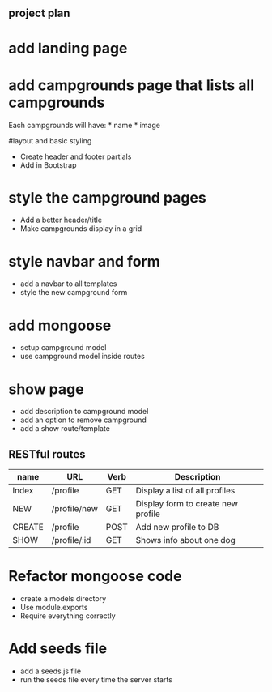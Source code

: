project plan
------------    
# add landing page
# add campgrounds page that lists all campgrounds

Each campgrounds will have:
    * name
    * image

    
#layout and basic styling
* Create header and footer partials
* Add in Bootstrap

# style the campground pages
* Add a better header/title
* Make campgrounds display in a grid

# style navbar and form
* add a navbar to all templates
* style the new campground form

# add mongoose
* setup campground model
* use campground model inside routes

# show page
* add description to campground model
* add an option to remove campground
* add a show route/template

RESTful routes
--------------
name   | URL          |   Verb  |  Description
-------|--------------|---------|-------------------------------------
Index  | /profile     |   GET   |  Display a list of all profiles
NEW    | /profile/new |   GET   |  Display form to create new profile
CREATE | /profile     |   POST  |  Add new profile to DB
SHOW   | /profile/:id |   GET   |  Shows info about one dog


# Refactor mongoose code
* create a models directory
* Use module.exports
* Require everything correctly

# Add seeds file
* add a seeds.js file
* run the seeds file every time the server starts